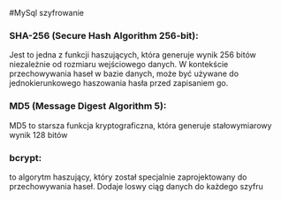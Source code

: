 #MySql szyfrowanie
### SHA-256 (Secure Hash Algorithm 256-bit):
Jest to jedna z funkcji haszujących, która generuje wynik 256 bitów niezależnie od rozmiaru wejściowego danych. W kontekście przechowywania haseł w bazie danych, może być używane do jednokierunkowego haszowania hasła przed zapisaniem go.

### MD5 (Message Digest Algorithm 5):
MD5 to starsza funkcja kryptograficzna, która generuje stałowymiarowy wynik 128 bitów 

### bcrypt:
to algorytm haszujący, który został specjalnie zaprojektowany do przechowywania haseł. Dodaje loswy ciąg danych do każdego szyfru
